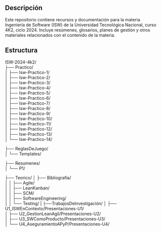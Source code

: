 ## Descripción
Este repositorio contiene recursos y documentación para la materia Ingeniería de Software (ISW) de la Universidad Tecnológica Nacional, curso 4K2, ciclo 2024. Incluye resúmenes, glosarios, planes de gestión y otros materiales relacionados con el contenido de la materia.

## Estructura

ISW-2024-4k2/  
├── Practico/  
│   ├── Isw-Practico-1/  
│   ├── Isw-Practico-2/  
│   ├── Isw-Practico-3/  
│   ├── Isw-Practico-4/  
│   ├── Isw-Practico-5/  
│   ├── Isw-Practico-6/  
│   ├── Isw-Practico-7/  
│   ├── Isw-Practico-8/  
│   ├── Isw-Practico-9/  
│   ├── Isw-Practico-10/  
│   ├── Isw-Practico-11/  
│   ├── Isw-Practico-12/  
│   ├── Isw-Practico-13/  
│   └── Isw-Practico-14/  
  
├── ReglasDeJuego/  
│   └── Templates/  
  
├── Resumenes/  
│   └── P1/  

├── Teorico/
│   ├── Bibliografia/  
│   │   ├── Agile/  
│   │   ├── LeanKanban/  
│   │   ├── SCM/  
│   │   ├── SoftwareEngineering/  
│   │   └── Testing/
|   ├──TrabajosDeInvestigación/
│   ├── U1_ISWEnContexto/Presentaciones-U1/  
│   ├── U2_GestionLeanAgil/Presentaciones-U2/  
│   ├── U3_SWComoProducto/Presentaciones-U3/  
│   └── U4_AseguramientoAPyP/Presentaciones-U4/  
